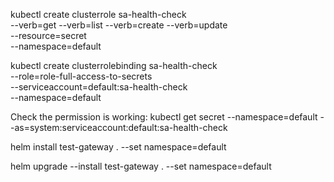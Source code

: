 kubectl create clusterrole sa-health-check \
          --verb=get --verb=list --verb=create --verb=update  \
          --resource=secret \
          --namespace=default

kubectl create clusterrolebinding sa-health-check \
          --role=role-full-access-to-secrets \
          --serviceaccount=default:sa-health-check\
          --namespace=default

Check the  permission is working:
 kubectl get secret --namespace=default  --as=system:serviceaccount:default:sa-health-check
 
helm install test-gateway . --set namespace=default

helm upgrade --install test-gateway . --set namespace=default

